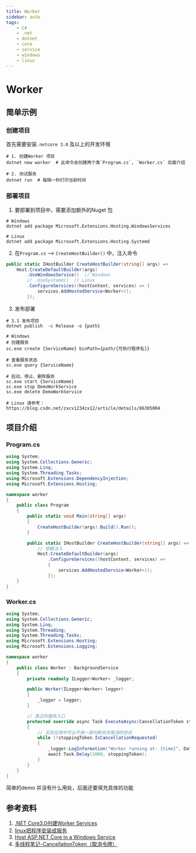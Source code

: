 ```yaml
---
title: Worker  
sidebar: auto  
tags: 
    - C#  
    - .net
    - dotnet  
    - core
    - service  
    - windows  
    - linux
--- 
```


# Worker  
## 简单示例
### 创建项目    
首先需要安装`.netcore 3.0` 及以上的开发环境   
```shell
# 1. 创建Worker 项目  
dotnet new worker  # 此命令会创建两个类`Program.cs`, `Worker.cs` 后面介绍  

# 2. 测试服务  
dotnet run  # 每隔一秒打印当前时间  
```

### 部署项目  
1. 要部署到项目中，需要添加额外的Nuget 包  

```shell
# Windows 
dotnet add package Microsoft.Extensions.Hosting.WindowsServices  

# Linux  
dotnet add package Microsoft.Extensions.Hosting.Systemd
```
2. 在`Program.cs` --> `CreateHostBuilder()` 中，注入命令  

```csharp {3-4}
public static IHostBuilder CreateHostBuilder(string[] args) =>
    Host.CreateDefaultBuilder(args)
        .UseWindowsService()  // Windows
        // .UseSystemd()  // Linux
        .ConfigureServices((hostContext, services) => {
            services.AddHostedService<Worker>();
        });
```  

3. 发布部署  
```shell  
# 3.1 发布项目
dotnet publish  -c Release -o {path}  

# Windows  
# 创建服务
sc.exe create {ServiceName} binPath={path/{可执行程序名}}  

# 查看服务状态  
sc.exe query {ServiceName} 

# 启动、停止、删除服务  
sc.exe start {ServiceName} 
sc.exe stop DemoWorkService 
sc.exe delete DemoWorkService 

# Linux 请参考：https://blog.csdn.net/zxcv1234zx12/article/details/86305004  
```  

## 项目介绍  
### Program.cs  
```csharp
using System;
using System.Collections.Generic;
using System.Linq;
using System.Threading.Tasks;
using Microsoft.Extensions.DependencyInjection;
using Microsoft.Extensions.Hosting;

namespace worker
{
    public class Program
    {
        public static void Main(string[] args)
        {
            CreateHostBuilder(args).Build().Run();
        }

        public static IHostBuilder CreateHostBuilder(string[] args) =>
            // 依赖注入
            Host.CreateDefaultBuilder(args)
                .ConfigureServices((hostContext, services) =>
                {
                    services.AddHostedService<Worker>();
                });
    }
}
```


### Worker.cs  
```csharp
using System;
using System.Collections.Generic;
using System.Linq;
using System.Threading;
using System.Threading.Tasks;
using Microsoft.Extensions.Hosting;
using Microsoft.Extensions.Logging;

namespace worker
{
    public class Worker : BackgroundService
    {
        private readonly ILogger<Worker> _logger;

        public Worker(ILogger<Worker> logger)
        {
            _logger = logger;
        }

        // 真正的服务入口
        protected override async Task ExecuteAsync(CancellationToken stoppingToken)
        {
            // 实际应用中可以不用一直判断任务取消的状态
            while (!stoppingToken.IsCancellationRequested)
            {
                _logger.LogInformation("Worker running at: {time}", DateTimeOffset.Now);
                await Task.Delay(1000, stoppingToken);
            }
        }
    }
}

```

简单的demo 并没有什么用处，后面还要填充具体的功能


## 参考资料  
1. [.NET Core3.0创建Worker Services](https://www.cnblogs.com/chengtian/p/11726540.html)  
2. [linux把程序安装成服务](https://blog.csdn.net/zxcv1234zx12/article/details/86305004)  
3. [Host ASP.NET Core in a Windows Service](https://docs.microsoft.com/en-us/aspnet/core/host-and-deploy/windows-service?view=aspnetcore-3.1&tabs=netcore-cli)
4. [多线程笔记-CancellationToken（取消令牌）](https://www.cnblogs.com/fanfan-90/p/12660996.html)